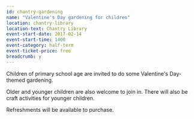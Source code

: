 ```yaml
---
id: chantry-gardening
name: "Valentine's Day gardening for children"
location: chantry-library
location-text: Chantry Library
event-start-date: 2017-02-14
event-start-time: 1400
event-category: half-term
event-ticket-price: free
breadcrumb: y
---
```


Children of primary school age are invited to do some Valentine's Day-themed gardening.

Older and younger children are also welcome to join in. There will also be craft activities for younger children.

Refreshments will be available to purchase.
